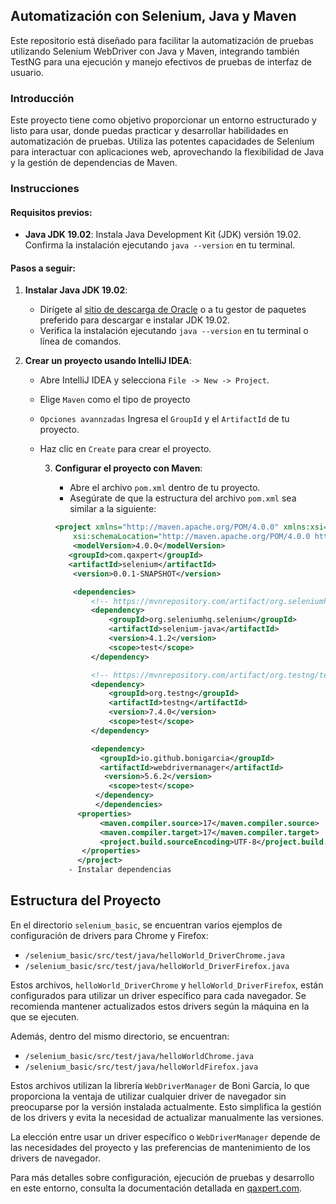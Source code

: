 ## Automatización con Selenium, Java y Maven

Este repositorio está diseñado para facilitar la automatización de pruebas utilizando Selenium WebDriver con Java y Maven, integrando también TestNG para una ejecución y manejo efectivos de pruebas de interfaz de usuario.

### Introducción

Este proyecto tiene como objetivo proporcionar un entorno estructurado y listo para usar, donde puedas practicar y desarrollar habilidades en automatización de pruebas. Utiliza las potentes capacidades de Selenium para interactuar con aplicaciones web, aprovechando la flexibilidad de Java y la gestión de dependencias de Maven.

### Instrucciones

#### Requisitos previos:
- **Java JDK 19.02**: Instala Java Development Kit (JDK) versión 19.02. Confirma la instalación ejecutando `java --version` en tu terminal.

#### Pasos a seguir:
1. **Instalar Java JDK 19.02**:
   - Dirígete al [sitio de descarga de Oracle](https://www.oracle.com/java/technologies/javase/javase-jdk8-downloads.html) o a tu gestor de paquetes preferido para descargar e instalar JDK 19.02.
   - Verifica la instalación ejecutando `java --version` en tu terminal o línea de comandos.


2. **Crear un proyecto usando IntelliJ IDEA**:
   - Abre IntelliJ IDEA y selecciona `File -> New -> Project`.
   - Elige `Maven` como el tipo de proyecto
   - `Opciones avannzadas` Ingresa el `GroupId` y el `ArtifactId` de tu proyecto.
   - Haz clic en `Create`  para crear el proyecto.

     3. **Configurar el proyecto con Maven**:
        - Abre el archivo `pom.xml` dentro de tu proyecto.
        - Asegúrate de que la estructura del archivo `pom.xml` sea similar a la siguiente:

        ```xml
        <project xmlns="http://maven.apache.org/POM/4.0.0" xmlns:xsi="http://www.w3.org/2001/XMLSchema-instance"
            xsi:schemaLocation="http://maven.apache.org/POM/4.0.0 https://maven.apache.org/xsd/maven-4.0.0.xsd">
            <modelVersion>4.0.0</modelVersion>
           <groupId>com.qaxpert</groupId>
           <artifactId>selenium</artifactId>
            <version>0.0.1-SNAPSHOT</version>

            <dependencies>
                <!-- https://mvnrepository.com/artifact/org.seleniumhq.selenium/selenium-java -->
                <dependency>
                    <groupId>org.seleniumhq.selenium</groupId>
                    <artifactId>selenium-java</artifactId>
                    <version>4.1.2</version>
                    <scope>test</scope>
                </dependency>

                <!-- https://mvnrepository.com/artifact/org.testng/testng -->
                <dependency>
                    <groupId>org.testng</groupId>
                    <artifactId>testng</artifactId>
                    <version>7.4.0</version>
                    <scope>test</scope>
                </dependency>
        
                <dependency>
                  <groupId>io.github.bonigarcia</groupId>
                  <artifactId>webdrivermanager</artifactId>
                   <version>5.6.2</version>
                    <scope>test</scope>
                 </dependency>
                 </dependencies>
             <properties>
                  <maven.compiler.source>17</maven.compiler.source>
                  <maven.compiler.target>17</maven.compiler.target>
                  <project.build.sourceEncoding>UTF-8</project.build.sourceEncoding>
              </properties>
             </project>
           - Instalar dependencias


## Estructura del Proyecto

En el directorio `selenium_basic`, se encuentran varios ejemplos de configuración de drivers para Chrome y Firefox:

- `/selenium_basic/src/test/java/helloWorld_DriverChrome.java`
- `/selenium_basic/src/test/java/helloWorld_DriverFirefox.java`

Estos archivos, `helloWorld_DriverChrome` y `helloWorld_DriverFirefox`, están configurados para utilizar un driver específico para cada navegador. Se recomienda mantener actualizados estos drivers según la máquina en la que se ejecuten.

Además, dentro del mismo directorio, se encuentran:

- `/selenium_basic/src/test/java/helloWorldChrome.java`
- `/selenium_basic/src/test/java/helloWorldFirefox.java`

Estos archivos utilizan la librería `WebDriverManager` de Boni Garcia, lo que proporciona la ventaja de utilizar cualquier driver de navegador sin preocuparse por la versión instalada actualmente. Esto simplifica la gestión de los drivers y evita la necesidad de actualizar manualmente las versiones.

La elección entre usar un driver específico o `WebDriverManager` depende de las necesidades del proyecto y las preferencias de mantenimiento de los drivers de navegador.

Para más detalles sobre configuración, ejecución de pruebas y desarrollo en este entorno, consulta la documentación detallada en [qaxpert.com](https://qaxpert.com).
